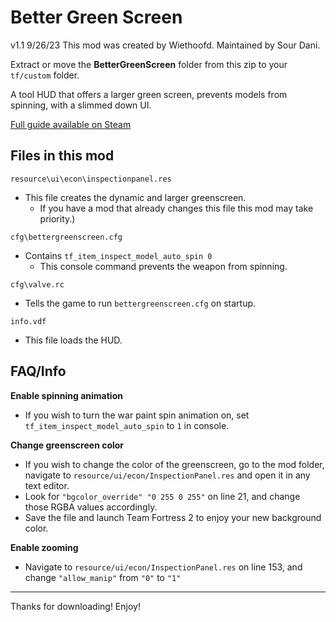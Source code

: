 # Better Green Screen
v1.1 9/26/23
This mod was created by Wiethoofd.
Maintained by Sour Dani.

Extract or move the **BetterGreenScreen** folder from this zip to your `tf/custom` folder.

A tool HUD that offers a larger green screen, prevents models from spinning, with a slimmed down UI.

[Full guide available on Steam](https://steamcommunity.com/sharedfiles/filedetails/?id=2224490198)

## Files in this mod

`resource\ui\econ\inspectionpanel.res` 
- This file creates the dynamic and larger greenscreen.
    - If you have a mod that already changes this file this mod may take priority.)

`cfg\bettergreenscreen.cfg`
- Contains `tf_item_inspect_model_auto_spin 0`
    - This console command prevents the weapon from spinning.

`cfg\valve.rc`
- Tells the game to run `bettergreenscreen.cfg` on startup.

`info.vdf`
- This file loads the HUD.

## FAQ/Info
**Enable spinning animation**
- If you wish to turn the war paint spin animation on, set `tf_item_inspect_model_auto_spin` to `1` in console.

**Change greenscreen color**
- If you wish to change the color of the greenscreen, go to the mod folder, navigate to `resource/ui/econ/InspectionPanel.res` and open it in any text editor.
- Look for `"bgcolor_override" "0 255 0 255"` on line 21, and change those RGBA values accordingly.
- Save the file and launch Team Fortress 2 to enjoy your new background color.

**Enable zooming**
- Navigate to `resource/ui/econ/InspectionPanel.res` on line 153, and change `"allow_manip"` from `"0"` to `"1"`

---
Thanks for downloading! Enjoy!

